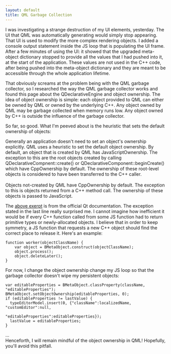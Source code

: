 ```yaml
---
layout: default
title: QML Garbage Collection
---
```

<p>I was investigating a strange destruction of my UI elements, yesterday. The UI that QML was automatically generating would simply stop appearing. That UI is used to modify the more complex rendering objects. I added a console output statement inside the JS loop that is populating the UI frame. After a few minutes of using the UI: it showed that the upgraded meta-object dictionary stopped to provide all the values that I had pushed into it, at the start of the application. These values are not used in the C++ code, after being pushed into the meta-object dictionary and they are meant to be accessible through the whole application lifetime.</p>

<p>That obviously screams at the problem being with the QML garbage collector, so I researched the way the QML garbage collector works and found this page about the QDeclarativeEngine and object ownership. The idea of object ownership is simple: each object provided to QML can either be owned by QML or owned by the underlying C++. Any object owned by QML may be garbage collected when memory runs low. Any object owned by C++ is outside the influence of the garbage collector.</p>

<p>So far, so good. What I'm peeved about is the heuristic that sets the default ownership of objects:</p>
<div class='code'>Generally an application doesn't need to set an object's ownership explicitly. QML uses a
heuristic to set the default object ownership. By default, an object that is created by QML
has JavaScriptOwnership. The exception to this are the root objects created by calling
QDeclarativeCompnent::create() or QDeclarativeComponent::beginCreate() which have
CppOwnership by default. The ownership of these root-level objects is considered to have
been transferred to the C++ caller.<br>
<br>
Objects not-created by QML have CppOwnership by default. The exception to this is objects
returned from a C++ method call. The ownership of these objects is passed to JavaScript.</div>

<p>The <a href='http://doc.qt.io/qt-5/qqmlengine.html'>above exerpt</a> is from the official Qt documentation. The exception stated in the last line really surprised me. I cannot imagine how inefficient it would be if every C++ function called from some JS function had to return primitive types or newly-allocated objects. I believe that in order to keep symmetry, a JS function that requests a new C++ object should find the correct place to release it. Here's an example:<p>
<pre><code>function worker(objectClassName) {
    var object = BMetaObject.construct(objectClassName);
    object.process();
    object.deleteLater();
}</code></pre>

<p>For now, I change the object ownership change my JS loop so that the garbage collector doesn't wipe my persistent objects:</p>
<pre><code>var editableProperties = BMetaObject.classProperty(className, "editableProperties");
BMetaObject.setObjectOwnership(editableProperties, 0);
if (editableProperties != lastValue) {
  typeEditorModel.insert(0, {"className":localizedName, "customEditor":null,
                                       "editableProperties":editableProperties});
  lastValue = editableProperties;
}</code></pre>

<p>...<br/>
Henceforth, I will remain mindful of the object ownership in QML! Hopefully, you'll avoid this pitfall.